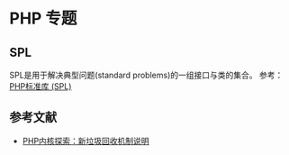 # PHP 专题

## SPL 

SPL是用于解决典型问题(standard problems)的一组接口与类的集合。 参考：[PHP标准库 (SPL)](http://php.net/manual/zh/book.spl.php)
 
## 参考文献

- [PHP内核探索：新垃圾回收机制说明](http://www.nowamagic.net/librarys/veda/detail/1582)